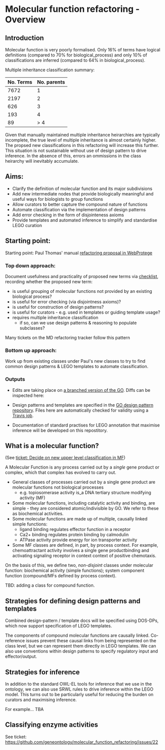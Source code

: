 # Molecular function refactoring - Overview

## Introduction

Molecular function is very poorly formalised.  Only 16% of terms have logical definitions (compared to 70% for biological_process) and only 10% of classifications are inferred (compared to 64% in biological_process).  

Multiple inheritance classification summary:

| No. Terms | No. parents | 
|-----------|-------------|
| 7672 | 1 |
| 2197 | 2 |
| 626  | 3 |
| 193 | 4 |
| 89  | > 4 |

Given that manually maintained multiple inheritance heirarchies are typically incomplete, the true level of multiple inheritance is almost certainly higher.  The propsed new classifications in this refactoring will increase this further.  This situation is not sustainable without use of design pattern to drive inference.  In the absence of this, errors an ommissions in the class heirarchy will inevitably accumulate.


## Aims:

- Clarify the definition of molecular function and its major subdivisions
- Add new intermediate nodes that provide biologically meaningful and useful ways for biologists to group functions 
- Allow curators to better capture the compound nature of functions
- Automate classification via the implementation of design patterns
- Add error checking in the form of disjointeness axioms
- Provide templates and automated inference to simplify and standardise LEGO curation

## Starting point:

Starting point: Paul Thomas' manual [refactoring proposal in WebProtege](https://webprotege.stanford.edu/#Edit:projectId=ea132f81-760a-43f2-b5a9-fbe763bb7eed)

### Top down approach:

Document usefulness and practicality of proposed new terms via [checklist](), recording whether the proposed new term:

* is useful grouping of molecular functions not provided by an existing biological process? 
* is useful for error checking (via disjointness axioms)?
* is useful for construction of design patterns?
* is useful for curators  - e.g. used in templates or guiding template usage?
* requires multiple inheritance classification
  * if so, can we use design patterns & reasoning to populate subclasses?

Many tickets on the MD refactoring tracker follow this pattern

### Bottom up approach: 

Work up from existing classes under Paul's new classes to try to find common design patterns & LEGO templates to automate classification.

### Outputs

* Edits are taking place on [a branched version of the GO](http://viewvc.geneontology.org/viewvc/GO-SVN/trunk/experimental/David/MF_refactoring/). Diffs can be inspected here: 

* Design patterns and templates are specified in the [GO design pattern repository](https://github.com/geneontology/design_patterns). Files here are automatically checked for validity using a [Travis job](https://travis-ci.org/geneontology/design_patterns).

* Documentation of standard practises for LEGO annotation that maximise inference will be developed on this repostitory.

## What is a molecular function?

(See [ticket: Decide on new upper level classification in MF](https://github.com/geneontology/molecular_function_refactoring/issues/27))

A Molecular Function is any process carried out by a *single* gene product or complex, which that complex has evolved to carry out.

* General classes of processes carried out by a single gene product are molecular functions not biological processes
   * e.g. topiosomerase activity is_a DNA tertiary structure modifying activity (MF)
* Some molecular functions, including catalytic activity and binding, are simple - they are considered atomic/indivisible by GO.  We refer to these as biochemical activities.
* Some molecular functions are made up of multiple, causally linked simple functions: 
   * ligand binding regulates effector function in a receptor
   * Ca2+ binding regulates protein binding by calmodulin
   * ATPase activity provide energy for ion transporter activity
* Some MF classes are defined, in part, by process context.  For example, chemoattractant activity involves a single gene productbinding and activating signaling receptor in context context of positive chemotaxis.

On the basis of this, we define two, *non-disjoint* classes under molecular function: biochemical activity (simple functions); system component function (compound/MFs defined by process context).

TBD: adding a class for compound function.

## Strategies for defining design patterns and templates

Combined design-pattern / template docs will be specified using DOS-DPs, which now support specification of LEGO templates.

The components of compound molecular functions are causally linked.  Co-reference issues prevent these causal links from being represented on the class level, but we can represent them directly in LEGO templates.  We can also use conventions within design patterns to specify regulatory input and effector/output.

## Strategies for inference

In addition to the standard OWL-EL tools for inference that we use in the ontology, we can also use SRWL rules to drive inference within the LEGO model. This turns out to be particularly useful for reducing the burden on curators and maximising inference.

For example... TBA

## Classifying enzyme activities

See ticket: https://github.com/geneontology/molecular_function_refactoring/issues/22




